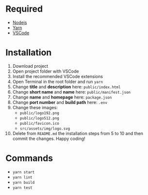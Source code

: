 # Required
- [Nodejs](https://nodejs.org/en/download)
- [Yarn](https://classic.yarnpkg.com/lang/en/docs/install)
- [VSCode](https://code.visualstudio.com/download)

# Installation
1. Download project
2. Open project folder with VSCode 
3. Install the recommended VSCode extensions
4. Open Terminal in the root folder and run `yarn`
5. Change **title** and **description** here: `public/index.html`
6. Change **short name** and **name** here: `public/manifest.json`
7. Change **name** and **homepage** here: `package.json`
8. Change **port number** and **build path** here: `.env`
9. Change these images:
	- `public/logo192.png`
	- `public/logo512.png`
	- `public/favicon.ico`
	- `src/assets/img/logo.svg`
10. Delete from `README.md` the installation steps from 5 to 10 and then commit the changes. Happy coding!

# Commands
- `yarn start`
- `yarn lint`
- `yarn build`
- `yarn test`
